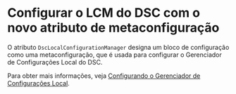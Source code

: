 # Configurar o LCM do DSC com o novo atributo de metaconfiguração

O atributo `DscLocalConfigurationManager` designa um bloco de configuração como uma metaconfiguração, que é usada para configurar o Gerenciador de Configurações Local do DSC. 

Para obter mais informações, veja [Configurando o Gerenciador de Configurações Local](https://msdn.microsoft.com/powershell/dsc/metaconfig).

<!--HONumber=Aug16_HO3-->


